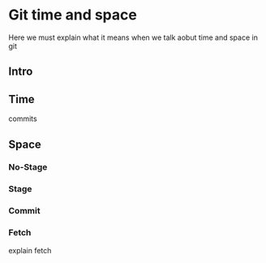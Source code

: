 # Git time and space

Here we must explain what it means when we talk aobut time and space in git

## Intro

## Time

commits

## Space

### No-Stage

### Stage

### Commit

### Fetch

explain fetch
